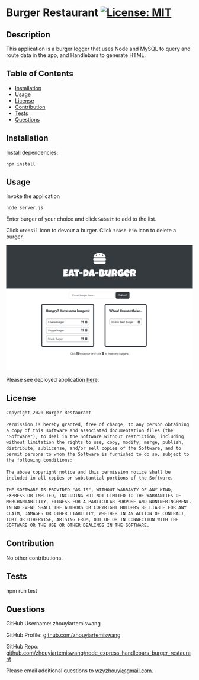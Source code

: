 # Burger Restaurant [![License: MIT](https://img.shields.io/badge/License-MIT-yellow.svg)](https://opensource.org/licenses/MIT)


## Description 
This application is a burger logger that uses Node and MySQL to query and route data in the app, and Handlebars to generate HTML.

## Table of Contents 
* [Installation](#installation)
* [Usage](#usage)
* [License](#license)
* [Contribution](#contribution)
* [Tests](#tests)
* [Questions](#questions)


## Installation
Install dependencies:
```
npm install 
```

## Usage
Invoke the application

```
node server.js
```

Enter burger of your choice and click `Submit` to add to the list. 

Click `utensil` icon to devour a burger.
Click `trash bin` icon to delete a burger.

![screenshot](./public/assets/image/screenshot.png)

Please see deployed application [here](https://mighty-wave-39082.herokuapp.com/).


## License

```
Copyright 2020 Burger Restaurant

Permission is hereby granted, free of charge, to any person obtaining a copy of this software and associated documentation files (the "Software"), to deal in the Software without restriction, including without limitation the rights to use, copy, modify, merge, publish, distribute, sublicense, and/or sell copies of the Software, and to permit persons to whom the Software is furnished to do so, subject to the following conditions:
        
The above copyright notice and this permission notice shall be included in all copies or substantial portions of the Software.
        
THE SOFTWARE IS PROVIDED "AS IS", WITHOUT WARRANTY OF ANY KIND, EXPRESS OR IMPLIED, INCLUDING BUT NOT LIMITED TO THE WARRANTIES OF MERCHANTABILITY, FITNESS FOR A PARTICULAR PURPOSE AND NONINFRINGEMENT. IN NO EVENT SHALL THE AUTHORS OR COPYRIGHT HOLDERS BE LIABLE FOR ANY CLAIM, DAMAGES OR OTHER LIABILITY, WHETHER IN AN ACTION OF CONTRACT, TORT OR OTHERWISE, ARISING FROM, OUT OF OR IN CONNECTION WITH THE SOFTWARE OR THE USE OR OTHER DEALINGS IN THE SOFTWARE.
```
        
## Contribution 

No other contributions.

## Tests

npm run test

## Questions 
GitHub Username: zhouyiartemiswang

GitHub Profile: [github.com/zhouyiartemiswang](https://github.com/zhouyiartemiswang) 

GitHub Repo: [github.com/zhouyiartemiswang/node_express_handlebars_burger_restaurant](https://github.com/zhouyiartemiswang/node_express_handlebars_burger_restaurant)

Please email additional questions to wzyzhouyi@gmail.com. 
